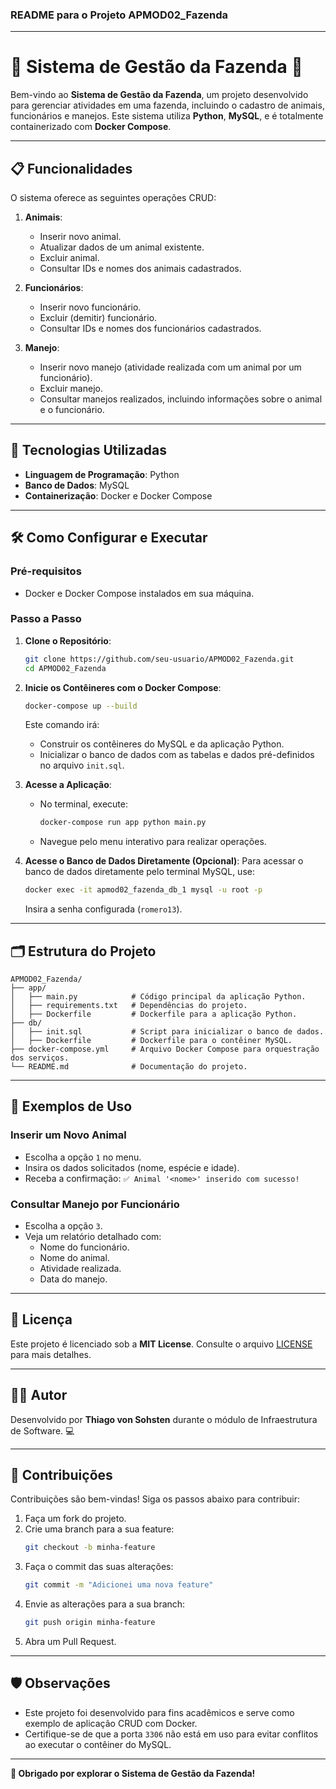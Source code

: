 ### README para o Projeto **APMOD02_Fazenda**

---

# 🐄 Sistema de Gestão da Fazenda 🌾

Bem-vindo ao **Sistema de Gestão da Fazenda**, um projeto desenvolvido para gerenciar atividades em uma fazenda, incluindo o cadastro de animais, funcionários e manejos. Este sistema utiliza **Python**, **MySQL**, e é totalmente containerizado com **Docker Compose**.

---

## 📋 Funcionalidades

O sistema oferece as seguintes operações CRUD:

1. **Animais**:
   - Inserir novo animal.
   - Atualizar dados de um animal existente.
   - Excluir animal.
   - Consultar IDs e nomes dos animais cadastrados.

2. **Funcionários**:
   - Inserir novo funcionário.
   - Excluir (demitir) funcionário.
   - Consultar IDs e nomes dos funcionários cadastrados.

3. **Manejo**:
   - Inserir novo manejo (atividade realizada com um animal por um funcionário).
   - Excluir manejo.
   - Consultar manejos realizados, incluindo informações sobre o animal e o funcionário.

---

## 🚀 Tecnologias Utilizadas

- **Linguagem de Programação**: Python
- **Banco de Dados**: MySQL
- **Containerização**: Docker e Docker Compose

---

## 🛠️ Como Configurar e Executar

### Pré-requisitos

- Docker e Docker Compose instalados em sua máquina.

### Passo a Passo

1. **Clone o Repositório**:
   ```bash
   git clone https://github.com/seu-usuario/APMOD02_Fazenda.git
   cd APMOD02_Fazenda
   ```

2. **Inicie os Contêineres com o Docker Compose**:
   ```bash
   docker-compose up --build
   ```

   Este comando irá:
   - Construir os contêineres do MySQL e da aplicação Python.
   - Inicializar o banco de dados com as tabelas e dados pré-definidos no arquivo `init.sql`.

3. **Acesse a Aplicação**:
   - No terminal, execute:
     ```bash
     docker-compose run app python main.py
     ```
   - Navegue pelo menu interativo para realizar operações.

4. **Acesse o Banco de Dados Diretamente (Opcional)**:
   Para acessar o banco de dados diretamente pelo terminal MySQL, use:
   ```bash
   docker exec -it apmod02_fazenda_db_1 mysql -u root -p
   ```
   Insira a senha configurada (`romero13`).

---

## 🗂️ Estrutura do Projeto

```plaintext
APMOD02_Fazenda/
├── app/
│   ├── main.py            # Código principal da aplicação Python.
│   ├── requirements.txt   # Dependências do projeto.
│   ├── Dockerfile         # Dockerfile para a aplicação Python.
├── db/
│   ├── init.sql           # Script para inicializar o banco de dados.
│   ├── Dockerfile         # Dockerfile para o contêiner MySQL.
├── docker-compose.yml     # Arquivo Docker Compose para orquestração dos serviços.
└── README.md              # Documentação do projeto.
```

---

## 🐾 Exemplos de Uso

### Inserir um Novo Animal
- Escolha a opção `1` no menu.
- Insira os dados solicitados (nome, espécie e idade).
- Receba a confirmação: `✅ Animal '<nome>' inserido com sucesso!`

### Consultar Manejo por Funcionário
- Escolha a opção `3`.
- Veja um relatório detalhado com:
  - Nome do funcionário.
  - Nome do animal.
  - Atividade realizada.
  - Data do manejo.

---

## 📜 Licença

Este projeto é licenciado sob a **MIT License**. Consulte o arquivo [LICENSE](LICENSE) para mais detalhes.

---

## 👨‍💻 Autor

Desenvolvido por **Thiago von Sohsten** durante o módulo de Infraestrutura de Software. 💻

---

## 🌟 Contribuições

Contribuições são bem-vindas! Siga os passos abaixo para contribuir:

1. Faça um fork do projeto.
2. Crie uma branch para a sua feature:
   ```bash
   git checkout -b minha-feature
   ```
3. Faça o commit das suas alterações:
   ```bash
   git commit -m "Adicionei uma nova feature"
   ```
4. Envie as alterações para a sua branch:
   ```bash
   git push origin minha-feature
   ```
5. Abra um Pull Request.

---

## 🛡️ Observações

- Este projeto foi desenvolvido para fins acadêmicos e serve como exemplo de aplicação CRUD com Docker.
- Certifique-se de que a porta `3306` não está em uso para evitar conflitos ao executar o contêiner do MySQL.

---

**🌻 Obrigado por explorar o Sistema de Gestão da Fazenda!**
